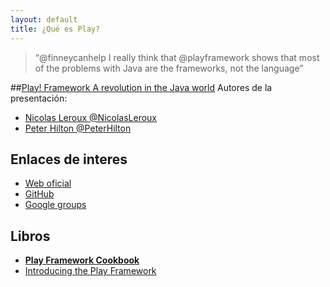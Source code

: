 ```yaml
---
layout: default
title: ¿Qué es Play?
---
```

 
<blockquote>
<p>“@finneycanhelp I really think that @playframework shows that most of the problems with Java are the frameworks, not the language”</p>
</blockquote>

##[Play! Framework A revolution in the Java world](http://www.lunatech-research.com/sites/default/files/play-2011-08.pdf)
Autores de la presentación:

* [Nicolas Leroux @NicolasLeroux](http://twitter.com/nicolasleroux)
* [Peter Hilton @PeterHilton](http://twitter.com/peterhilton)

## Enlaces de interes

* [Web oficial](http://www.playframework.org/)
* [GitHub](https://github.com/playframework/play)
* [Google groups](http://groups.google.com/group/play-framework)

## Libros
* **[Play Framework Cookbook](http://www.packtpub.com/play-framework-cookbook/book)**
* [Introducing the Play Framework](http://www.the-play-book.co.uk/)